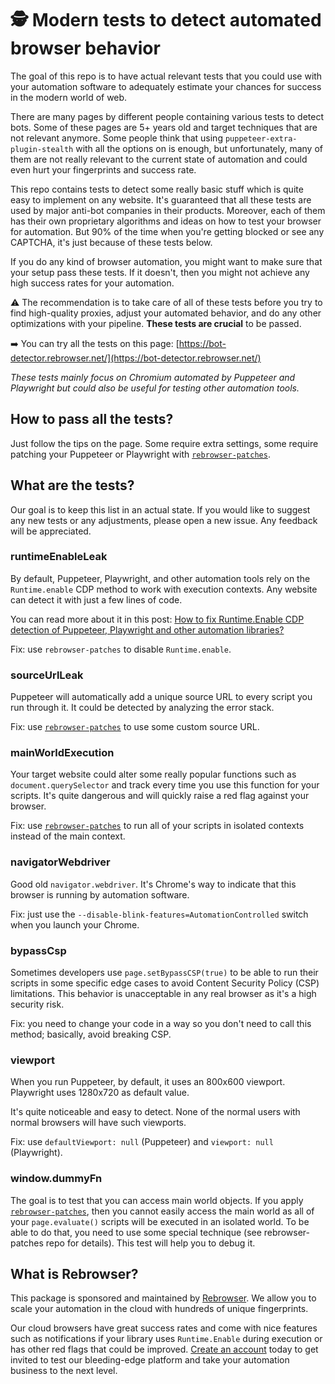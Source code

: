 # 🕵️ Modern tests to detect automated browser behavior

The goal of this repo is to have actual relevant tests that you could use with your automation software to adequately estimate your chances for success in the modern world of web.

There are many pages by different people containing various tests to detect bots. Some of these pages are 5+ years old and target techniques that are not relevant anymore. Some people think that using `puppeteer-extra-plugin-stealth` with all the options on is enough, but unfortunately, many of them are not really relevant to the current state of automation and could even hurt your fingerprints and success rate.

This repo contains tests to detect some really basic stuff which is quite easy to implement on any website. It's guaranteed that all these tests are used by major anti-bot companies in their products. Moreover, each of them has their own proprietary algorithms and ideas on how to test your browser for automation. But 90% of the time when you're getting blocked or see any CAPTCHA, it's just because of these tests below.

If you do any kind of browser automation, you might want to make sure that your setup pass these tests. If it doesn't, then you might not achieve any high success rates for your automation.

⚠️ The recommendation is to take care of all of these tests before you try to find high-quality proxies, adjust your automated behavior, and do any other optimizations with your pipeline. **These tests are crucial** to be passed.

➡️ You can try all the tests on this page: [https://bot-detector.rebrowser.net/](https://bot-detector.rebrowser.net/)

*These tests mainly focus on Chromium automated by Puppeteer and Playwright but could also be useful for testing other automation tools.*

## How to pass all the tests?
Just follow the tips on the page. Some require extra settings, some require patching your Puppeteer or Playwright with [`rebrowser-patches`](https://github.com/rebrowser/rebrowser-patches).

## What are the tests?
Our goal is to keep this list in an actual state. If you would like to suggest any new tests or any adjustments, please open a new issue. Any feedback will be appreciated.

### runtimeEnableLeak
By default, Puppeteer, Playwright, and other automation tools rely on the `Runtime.enable` CDP method to work with execution contexts. Any website can detect it with just a few lines of code.

You can read more about it in this post: [How to fix Runtime.Enable CDP detection of Puppeteer, Playwright and other automation libraries?](https://rebrowser.net/blog/how-to-fix-runtime-enable-cdp-detection-of-puppeteer-playwright-and-other-automation-libraries-61740)

Fix: use `rebrowser-patches` to disable `Runtime.enable`.

### sourceUrlLeak
Puppeteer will automatically add a unique source URL to every script you run through it. It could be detected by analyzing the error stack.

Fix: use [`rebrowser-patches`](https://github.com/rebrowser/rebrowser-patches) to use some custom source URL.

### mainWorldExecution
Your target website could alter some really popular functions such as `document.querySelector` and track every time you use this function for your scripts. It's quite dangerous and will quickly raise a red flag against your browser.

Fix: use [`rebrowser-patches`](https://github.com/rebrowser/rebrowser-patches) to run all of your scripts in isolated contexts instead of the main context.

### navigatorWebdriver
Good old `navigator.webdriver`. It's Chrome's way to indicate that this browser is running by automation software.

Fix: just use the `--disable-blink-features=AutomationControlled` switch when you launch your Chrome.

### bypassCsp
Sometimes developers use `page.setBypassCSP(true)` to be able to run their scripts in some specific edge cases to avoid Content Security Policy (CSP) limitations. This behavior is unacceptable in any real browser as it's a high security risk.

Fix: you need to change your code in a way so you don't need to call this method; basically, avoid breaking CSP.

### viewport
When you run Puppeteer, by default, it uses an 800x600 viewport. Playwright uses 1280x720 as default value.

It's quite noticeable and easy to detect. None of the normal users with normal browsers will have such viewports.

Fix: use `defaultViewport: null` (Puppeteer) and `viewport: null` (Playwright).

### window.dummyFn
The goal is to test that you can access main world objects. If you apply [`rebrowser-patches`](https://github.com/rebrowser/rebrowser-patches), then you cannot easily access the main world as all of your `page.evaluate()` scripts will be executed in an isolated world. To be able to do that, you need to use some special technique (see rebrowser-patches repo for details). This test will help you to debug it.

## What is Rebrowser?
This package is sponsored and maintained by [Rebrowser](https://rebrowser.net). We allow you to scale your automation in the cloud with hundreds of unique fingerprints.

Our cloud browsers have great success rates and come with nice features such as notifications if your library uses `Runtime.Enable` during execution or has other red flags that could be improved. [Create an account](https://rebrowser.net) today to get invited to test our bleeding-edge platform and take your automation business to the next level.
